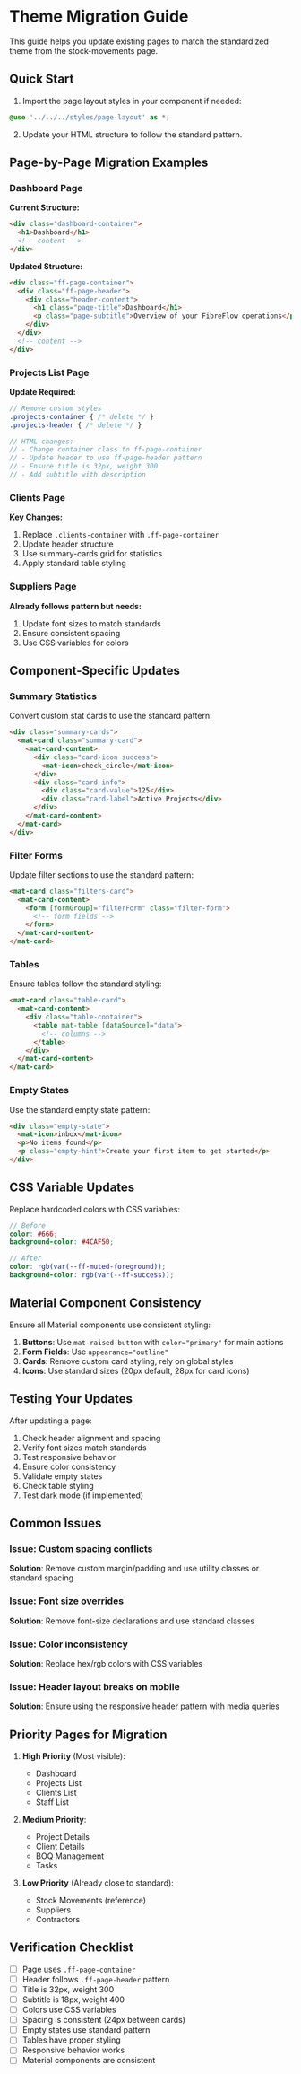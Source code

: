 # Theme Migration Guide

This guide helps you update existing pages to match the standardized theme from the stock-movements page.

## Quick Start

1. Import the page layout styles in your component if needed:
```scss
@use '../../../styles/page-layout' as *;
```

2. Update your HTML structure to follow the standard pattern.

## Page-by-Page Migration Examples

### Dashboard Page

**Current Structure:**
```html
<div class="dashboard-container">
  <h1>Dashboard</h1>
  <!-- content -->
</div>
```

**Updated Structure:**
```html
<div class="ff-page-container">
  <div class="ff-page-header">
    <div class="header-content">
      <h1 class="page-title">Dashboard</h1>
      <p class="page-subtitle">Overview of your FibreFlow operations</p>
    </div>
  </div>
  <!-- content -->
</div>
```

### Projects List Page

**Update Required:**
```scss
// Remove custom styles
.projects-container { /* delete */ }
.projects-header { /* delete */ }

// HTML changes:
// - Change container class to ff-page-container
// - Update header to use ff-page-header pattern
// - Ensure title is 32px, weight 300
// - Add subtitle with description
```

### Clients Page

**Key Changes:**
1. Replace `.clients-container` with `.ff-page-container`
2. Update header structure
3. Use summary-cards grid for statistics
4. Apply standard table styling

### Suppliers Page

**Already follows pattern but needs:**
1. Update font sizes to match standards
2. Ensure consistent spacing
3. Use CSS variables for colors

## Component-Specific Updates

### Summary Statistics
Convert custom stat cards to use the standard pattern:

```html
<div class="summary-cards">
  <mat-card class="summary-card">
    <mat-card-content>
      <div class="card-icon success">
        <mat-icon>check_circle</mat-icon>
      </div>
      <div class="card-info">
        <div class="card-value">125</div>
        <div class="card-label">Active Projects</div>
      </div>
    </mat-card-content>
  </mat-card>
</div>
```

### Filter Forms
Update filter sections to use the standard pattern:

```html
<mat-card class="filters-card">
  <mat-card-content>
    <form [formGroup]="filterForm" class="filter-form">
      <!-- form fields -->
    </form>
  </mat-card-content>
</mat-card>
```

### Tables
Ensure tables follow the standard styling:

```html
<mat-card class="table-card">
  <mat-card-content>
    <div class="table-container">
      <table mat-table [dataSource]="data">
        <!-- columns -->
      </table>
    </div>
  </mat-card-content>
</mat-card>
```

### Empty States
Use the standard empty state pattern:

```html
<div class="empty-state">
  <mat-icon>inbox</mat-icon>
  <p>No items found</p>
  <p class="empty-hint">Create your first item to get started</p>
</div>
```

## CSS Variable Updates

Replace hardcoded colors with CSS variables:

```scss
// Before
color: #666;
background-color: #4CAF50;

// After
color: rgb(var(--ff-muted-foreground));
background-color: rgb(var(--ff-success));
```

## Material Component Consistency

Ensure all Material components use consistent styling:

1. **Buttons**: Use `mat-raised-button` with `color="primary"` for main actions
2. **Form Fields**: Use `appearance="outline"`
3. **Cards**: Remove custom card styling, rely on global styles
4. **Icons**: Use standard sizes (20px default, 28px for card icons)

## Testing Your Updates

After updating a page:

1. Check header alignment and spacing
2. Verify font sizes match standards
3. Test responsive behavior
4. Ensure color consistency
5. Validate empty states
6. Check table styling
7. Test dark mode (if implemented)

## Common Issues

### Issue: Custom spacing conflicts
**Solution**: Remove custom margin/padding and use utility classes or standard spacing

### Issue: Font size overrides
**Solution**: Remove font-size declarations and use standard classes

### Issue: Color inconsistency
**Solution**: Replace hex/rgb colors with CSS variables

### Issue: Header layout breaks on mobile
**Solution**: Ensure using the responsive header pattern with media queries

## Priority Pages for Migration

1. **High Priority** (Most visible):
   - Dashboard
   - Projects List
   - Clients List
   - Staff List

2. **Medium Priority**:
   - Project Details
   - Client Details
   - BOQ Management
   - Tasks

3. **Low Priority** (Already close to standard):
   - Stock Movements (reference)
   - Suppliers
   - Contractors

## Verification Checklist

- [ ] Page uses `.ff-page-container`
- [ ] Header follows `.ff-page-header` pattern
- [ ] Title is 32px, weight 300
- [ ] Subtitle is 18px, weight 400
- [ ] Colors use CSS variables
- [ ] Spacing is consistent (24px between cards)
- [ ] Empty states use standard pattern
- [ ] Tables have proper styling
- [ ] Responsive behavior works
- [ ] Material components are consistent